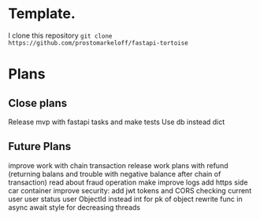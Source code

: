 # Template.
I clone this repository `git clone https://github.com/prostomarkeloff/fastapi-tortoise`

# Plans
## Close plans
Release mvp with fastapi tasks and make tests
Use db instead dict

## Future Plans
improve work with chain transaction
release work plans with refund (returning balans and trouble with negative balance after chain of transaction)
read about fraud operation 
make improve logs 
add https side car container
improve security:
add jwt tokens and CORS checking current user user status user ObjectId instead int for pk of object
rewrite func in async await style for decreasing threads 
